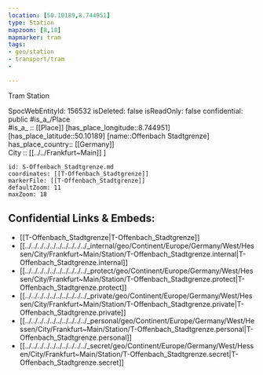 ```yaml
---
location: [50.10189,8.744951] 
type: Station 
mapzoom: [8,18] 
mapmarker: tram 
tags:
- geo/station
- transport/tram 
-  

---
```


Tram Station

SpocWebEntityId: 156532
isDeleted: false
isReadOnly: false
confidential: public
#is_a_/Place  
#is_a_ :: [[Place]] 
[has_place_longitude::8.744951] 
[has_place_latitude::50.10189] 
[name::Offenbach Stadtgrenze] 
has_place_country:: [[Germany]]  
City :: [[../../Frankfurt~Main]] ] 


```leaflet
id: S-Offenbach_Stadtgrenze.md
coordinates: [[T-Offenbach_Stadtgrenze]] 
markerFile: [[T-Offenbach_Stadtgrenze]] 
defaultZoom: 11 
maxZoom: 18
```


## Confidential Links & Embeds: 
- [[T-Offenbach_Stadtgrenze|T-Offenbach_Stadtgrenze]] 
- [[../../../../../../../../../../_internal/geo/Continent/Europe/Germany/West/Hessen/City/Frankfurt~Main/Station/T-Offenbach_Stadtgrenze.internal|T-Offenbach_Stadtgrenze.internal]] 
- [[../../../../../../../../../../_protect/geo/Continent/Europe/Germany/West/Hessen/City/Frankfurt~Main/Station/T-Offenbach_Stadtgrenze.protect|T-Offenbach_Stadtgrenze.protect]] 
- [[../../../../../../../../../../_private/geo/Continent/Europe/Germany/West/Hessen/City/Frankfurt~Main/Station/T-Offenbach_Stadtgrenze.private|T-Offenbach_Stadtgrenze.private]] 
- [[../../../../../../../../../../_personal/geo/Continent/Europe/Germany/West/Hessen/City/Frankfurt~Main/Station/T-Offenbach_Stadtgrenze.personal|T-Offenbach_Stadtgrenze.personal]] 
- [[../../../../../../../../../../_secret/geo/Continent/Europe/Germany/West/Hessen/City/Frankfurt~Main/Station/T-Offenbach_Stadtgrenze.secret|T-Offenbach_Stadtgrenze.secret]] 

